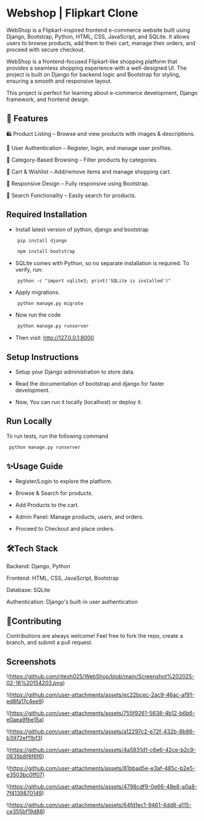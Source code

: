
# Webshop | Flipkart Clone                        
WebShop is a Flipkart-inspired frontend e-commerce website built using Django, Bootstrap, Python, HTML, CSS, JavaScript, and SQLite. It allows users to browse products, add them to their cart, manage their orders, and proceed with secure checkout.

WebShop is a frontend-focused Flipkart-like shopping platform that provides a seamless shopping experience with a well-designed UI. The project is built on Django for backend logic and Bootstrap for styling, ensuring a smooth and responsive layout.

This project is perfect for learning about e-commerce development, Django framework, and frontend design.


## 🚀 Features

🛍️ Product Listing – Browse and view products with images & descriptions.

🔑 User Authentication – Register, login, and manage user profiles.

📂 Category-Based Browsing – Filter products by categories.

🛒 Cart & Wishlist – Add/remove items and manage shopping cart.

🌟 Responsive Design – Fully responsive using Bootstrap.

🔎 Search Functionality – Easily search for products.

## Required Installation
- Install latest version of python, django and bootstrap
```bash
    pip install django

    npm install bootstrap
 ```
- SQLite comes with Python, so no separate installation is required.
    To verify, run:
```
    python -c "import sqlite3; print('SQLite is installed')"
```

- Apply migrations.
```
    python manage.py migrate
```

- Now run the code
``` bash
    python manage.py runserver
 ```

- Then visit: http://127.0.0.1:8000

## Setup Instructions

- Setup your Django administration to store data.

- Read the documentation of bootstrap and django for faster development.

- Now, You can run it locally (localhost) or deploy it.


## Run Locally

To run tests, run the following command

```bash
 python manage.py runserver
```


## ✨Usage Guide

- Register/Login to explore the platform.

- Browse & Search for products.

- Add Products to the cart.

- Admin Panel: Manage products, users, and orders.

- Proceed to Checkout and place orders.













## 🛠️Tech Stack

Backend: Django, Python

Frontend: HTML, CSS, JavaScript, Bootstrap

Database: SQLite

Authentication: Django's built-in user authentication
## 🤝Contributing

Contributions are always welcome!
 Feel free to fork the repo, create a branch, and submit a pull request.
## Screenshots

!(https://github.com/ritesh025/WebShop/blob/main/Screenshot%202025-02-16%20154203.png)

!(https://github.com/user-attachments/assets/ec22bcec-2ac9-46ac-af91-ed8fa17c4ee9)

!(https://github.com/user-attachments/assets/755f9261-5638-4b12-b6b6-e0aea9fbe15a)

!(https://github.com/user-attachments/assets/a12297c2-e72f-432b-8b86-b3972ef11bf3)

!(https://github.com/user-attachments/assets/4a5931d1-c6e6-42ce-b2c9-0635b8f6f6f6)

!(https://github.com/user-attachments/assets/81bbad5e-e3af-485c-b2e5-e3503bc0ff07)

!(https://github.com/user-attachments/assets/4798cdf9-0e66-48e8-a0a8-7f4139870149)

!(https://github.com/user-attachments/assets/64fd1ec1-9461-4dd8-a115-ce355bf19d88)






